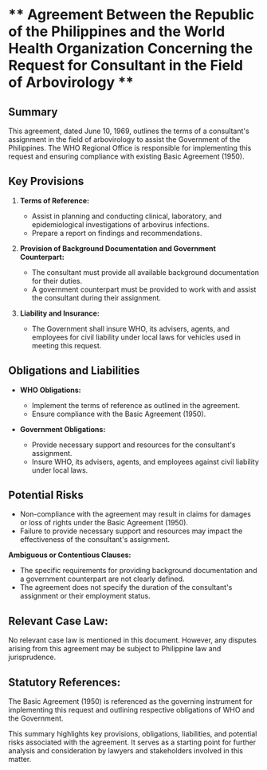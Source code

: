 ** Agreement Between the Republic of the Philippines and the World Health Organization Concerning the Request for Consultant in the Field of Arbovirology **
=============================================

**Summary**
------------

This agreement, dated June 10, 1969, outlines the terms of a consultant's assignment in the field of arbovirology to assist the Government of the Philippines. The WHO Regional Office is responsible for implementing this request and ensuring compliance with existing Basic Agreement (1950).

**Key Provisions**
------------------

1.  **Terms of Reference:**

    *   Assist in planning and conducting clinical, laboratory, and epidemiological investigations of arbovirus infections.
    *   Prepare a report on findings and recommendations.

2.  **Provision of Background Documentation and Government Counterpart:**

    *   The consultant must provide all available background documentation for their duties.
    *   A government counterpart must be provided to work with and assist the consultant during their assignment.
3.  **Liability and Insurance:**

    *   The Government shall insure WHO, its advisers, agents, and employees for civil liability under local laws for vehicles used in meeting this request.

**Obligations and Liabilities**
------------------------------

*   **WHO Obligations:**

    *   Implement the terms of reference as outlined in the agreement.
    *   Ensure compliance with the Basic Agreement (1950).
*   **Government Obligations:**

    *   Provide necessary support and resources for the consultant's assignment.
    *   Insure WHO, its advisers, agents, and employees against civil liability under local laws.

**Potential Risks**
------------------

*   Non-compliance with the agreement may result in claims for damages or loss of rights under the Basic Agreement (1950).
*   Failure to provide necessary support and resources may impact the effectiveness of the consultant's assignment.

**Ambiguous or Contentious Clauses:**

*   The specific requirements for providing background documentation and a government counterpart are not clearly defined.
*   The agreement does not specify the duration of the consultant's assignment or their employment status.

**Relevant Case Law:**
----------------------

No relevant case law is mentioned in this document. However, any disputes arising from this agreement may be subject to Philippine law and jurisprudence.

**Statutory References:**
-------------------------

The Basic Agreement (1950) is referenced as the governing instrument for implementing this request and outlining respective obligations of WHO and the Government.

This summary highlights key provisions, obligations, liabilities, and potential risks associated with the agreement. It serves as a starting point for further analysis and consideration by lawyers and stakeholders involved in this matter.